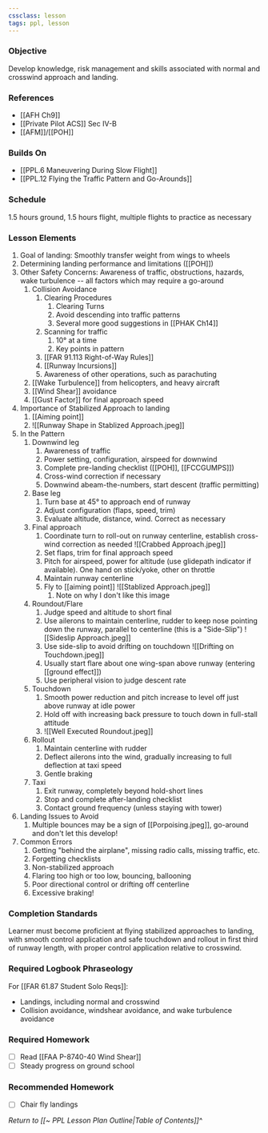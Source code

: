 ```yaml
---
cssclass: lesson
tags: ppl, lesson
---
```

### Objective
Develop knowledge, risk management and skills associated with normal and crosswind approach and landing.

### References
- [[AFH Ch9]]
- [[Private Pilot ACS]] Sec IV-B
- [[AFM]]/[[POH]]

### Builds On
- [[PPL.6 Maneuvering During Slow Flight]]
- [[PPL.12 Flying the Traffic Pattern and Go-Arounds]]

### Schedule
1.5 hours ground, 1.5 hours flight, multiple flights to practice as necessary

### Lesson Elements
1. Goal of landing: Smoothly transfer weight from wings to wheels
2. Determining landing performance and limitations ([[POH]])
3. Other Safety Concerns: Awareness of traffic, obstructions, hazards, wake turbulence -- all factors which may require a go-around
	1. Collision Avoidance
		1. Clearing Procedures
			1. Clearing Turns
			2. Avoid descending into traffic patterns
			3. Several more good suggestions in [[PHAK Ch14]]
		2. Scanning for traffic
			1. 10° at a time
			2. Key points in pattern
		3. [[FAR 91.113 Right-of-Way Rules]]
		4. [[Runway Incursions]]
		5. Awareness of other operations, such as parachuting
	2. [[Wake Turbulence]] from helicopters, and heavy aircraft
	3. [[Wind Shear]] avoidance
	4. [[Gust Factor]] for final approach speed
4. Importance of Stabilized Approach to landing
	1. [[Aiming point]]
	2. ![[Runway Shape in Stablized Approach.jpeg]]
6. In the Pattern
	1. Downwind leg
		1. Awareness of traffic
		2. Power setting, configuration, airspeed for downwind
		3. Complete pre-landing checklist ([[POH]], [[FCCGUMPS]])
		4. Cross-wind correction if necessary
		5. Downwind abeam-the-numbers, start descent (traffic permitting)
	2. Base leg
		1. Turn base at 45° to approach end of runway
		2. Adjust configuration (flaps, speed, trim)
		3. Evaluate altitude, distance, wind. Correct as necessary
	3. Final approach
		1. Coordinate turn to roll-out on runway centerline, establish cross-wind correction as needed ![[Crabbed Approach.jpeg]]
		2. Set flaps, trim for final approach speed
		3. Pitch for airspeed, power for altitude (use glidepath indicator if available). One hand on stick/yoke, other on throttle
		4. Maintain runway centerline
		5. Fly to [[aiming point]] ![[Stablized Approach.jpeg]]
			1. Note on why I don't like this image
	4. Roundout/Flare
		1. Judge speed and altitude to short final
		2. Use ailerons to maintain centerline, rudder to keep nose pointing down the runway, parallel to centerline (this is a "Side-Slip") ![[Sideslip Approach.jpeg]] 
		3. Use side-slip to avoid drifting on touchdown ![[Drifting on Touchdown.jpeg]]
		4. Usually start flare about one wing-span above runway (entering [[ground effect]])
		5. Use peripheral vision to judge descent rate
	5. Touchdown
		1. Smooth power reduction and pitch increase to level off just above runway at idle power
		2. Hold off with increasing back pressure to touch down in full-stall attitude 
		3. ![[Well Executed Roundout.jpeg]]
	6. Rollout
		1. Maintain centerline with rudder
		2. Deflect ailerons into the wind, gradually increasing to full deflection at taxi speed
		3. Gentle braking
	7. Taxi
		1. Exit runway, completely beyond hold-short lines
		2. Stop and complete after-landing checklist
		3. Contact ground frequency (unless staying with tower)
7. Landing Issues to Avoid
	1. Multiple bounces may be a sign of [[Porpoising.jpeg]], go-around and don't let this develop!
8. Common Errors
	1. Getting "behind the airplane", missing radio calls, missing traffic, etc.
	2. Forgetting checklists
	3. Non-stabilized approach
	4. Flaring too high or too low, bouncing, ballooning
	5. Poor directional control or drifting off centerline
	6. Excessive braking!

### Completion Standards
Learner must become proficient at flying stabilized approaches to landing, with smooth control application and safe touchdown and rollout in first third of runway length, with proper control application relative to crosswind.

### Required Logbook Phraseology
For [[FAR 61.87 Student Solo Reqs]]: 
- Landings, including normal and crosswind
- Collision avoidance, windshear avoidance, and wake turbulence avoidance

### Required Homework
- [ ] Read [[FAA P-8740-40 Wind Shear]]
- [ ] Steady progress on ground school

### Recommended Homework 
- [ ] Chair fly landings

*Return to [[~ PPL Lesson Plan Outline|Table of Contents]]^*